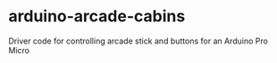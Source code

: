 # arduino-arcade-cabins

Driver code for controlling arcade stick and buttons for an Arduino Pro Micro